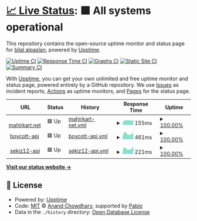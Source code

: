 # [📈 Live Status](https://bilalalpaslan.github.io/upptime): <!--live status--> **🟩 All systems operational**

This repository contains the open-source uptime monitor and status page for [bilal alpaslan](https://bilalalpaslan.github.io/upptime), powered by [Upptime](https://github.com/upptime/upptime).

[![Uptime CI](https://github.com/bilalalpaslan/upptime/workflows/Uptime%20CI/badge.svg)](https://github.com/bilalalpaslan/upptime/actions?query=workflow%3A%22Uptime+CI%22)
[![Response Time CI](https://github.com/bilalalpaslan/upptime/workflows/Response%20Time%20CI/badge.svg)](https://github.com/bilalalpaslan/upptime/actions?query=workflow%3A%22Response+Time+CI%22)
[![Graphs CI](https://github.com/bilalalpaslan/upptime/workflows/Graphs%20CI/badge.svg)](https://github.com/bilalalpaslan/upptime/actions?query=workflow%3A%22Graphs+CI%22)
[![Static Site CI](https://github.com/bilalalpaslan/upptime/workflows/Static%20Site%20CI/badge.svg)](https://github.com/bilalalpaslan/upptime/actions?query=workflow%3A%22Static+Site+CI%22)
[![Summary CI](https://github.com/bilalalpaslan/upptime/workflows/Summary%20CI/badge.svg)](https://github.com/bilalalpaslan/upptime/actions?query=workflow%3A%22Summary+CI%22)

With [Upptime](https://upptime.js.org), you can get your own unlimited and free uptime monitor and status page, powered entirely by a GitHub repository. We use [Issues](https://github.com/bilalalpaslan/upptime/issues) as incident reports, [Actions](https://github.com/bilalalpaslan/upptime/actions) as uptime monitors, and [Pages](https://bilalalpaslan.github.io/upptime) for the status page.

<!--start: status pages-->
<!-- This summary is generated by Upptime (https://github.com/upptime/upptime) -->
<!-- Do not edit this manually, your changes will be overwritten -->
<!-- prettier-ignore -->
| URL | Status | History | Response Time | Uptime |
| --- | ------ | ------- | ------------- | ------ |
| <img alt="" src="https://icons.duckduckgo.com/ip3/mahirkart.net.ico" height="13"> [mahirkart.net](https://mahirkart.net) | 🟩 Up | [mahirkart-net.yml](https://github.com/BilalAlpaslan/upptime/commits/HEAD/history/mahirkart-net.yml) | <details><summary><img alt="Response time graph" src="./graphs/mahirkart-net/response-time-week.png" height="20"> 155ms</summary><br><a href="https://uptime.mahirkart.net/history/mahirkart-net"><img alt="Response time 165" src="https://img.shields.io/endpoint?url=https%3A%2F%2Fraw.githubusercontent.com%2FBilalAlpaslan%2Fupptime%2FHEAD%2Fapi%2Fmahirkart-net%2Fresponse-time.json"></a><br><a href="https://uptime.mahirkart.net/history/mahirkart-net"><img alt="24-hour response time 202" src="https://img.shields.io/endpoint?url=https%3A%2F%2Fraw.githubusercontent.com%2FBilalAlpaslan%2Fupptime%2FHEAD%2Fapi%2Fmahirkart-net%2Fresponse-time-day.json"></a><br><a href="https://uptime.mahirkart.net/history/mahirkart-net"><img alt="7-day response time 155" src="https://img.shields.io/endpoint?url=https%3A%2F%2Fraw.githubusercontent.com%2FBilalAlpaslan%2Fupptime%2FHEAD%2Fapi%2Fmahirkart-net%2Fresponse-time-week.json"></a><br><a href="https://uptime.mahirkart.net/history/mahirkart-net"><img alt="30-day response time 157" src="https://img.shields.io/endpoint?url=https%3A%2F%2Fraw.githubusercontent.com%2FBilalAlpaslan%2Fupptime%2FHEAD%2Fapi%2Fmahirkart-net%2Fresponse-time-month.json"></a><br><a href="https://uptime.mahirkart.net/history/mahirkart-net"><img alt="1-year response time 165" src="https://img.shields.io/endpoint?url=https%3A%2F%2Fraw.githubusercontent.com%2FBilalAlpaslan%2Fupptime%2FHEAD%2Fapi%2Fmahirkart-net%2Fresponse-time-year.json"></a></details> | <details><summary><a href="https://uptime.mahirkart.net/history/mahirkart-net">100.00%</a></summary><a href="https://uptime.mahirkart.net/history/mahirkart-net"><img alt="All-time uptime 100.00%" src="https://img.shields.io/endpoint?url=https%3A%2F%2Fraw.githubusercontent.com%2FBilalAlpaslan%2Fupptime%2FHEAD%2Fapi%2Fmahirkart-net%2Fuptime.json"></a><br><a href="https://uptime.mahirkart.net/history/mahirkart-net"><img alt="24-hour uptime 100.00%" src="https://img.shields.io/endpoint?url=https%3A%2F%2Fraw.githubusercontent.com%2FBilalAlpaslan%2Fupptime%2FHEAD%2Fapi%2Fmahirkart-net%2Fuptime-day.json"></a><br><a href="https://uptime.mahirkart.net/history/mahirkart-net"><img alt="7-day uptime 100.00%" src="https://img.shields.io/endpoint?url=https%3A%2F%2Fraw.githubusercontent.com%2FBilalAlpaslan%2Fupptime%2FHEAD%2Fapi%2Fmahirkart-net%2Fuptime-week.json"></a><br><a href="https://uptime.mahirkart.net/history/mahirkart-net"><img alt="30-day uptime 100.00%" src="https://img.shields.io/endpoint?url=https%3A%2F%2Fraw.githubusercontent.com%2FBilalAlpaslan%2Fupptime%2FHEAD%2Fapi%2Fmahirkart-net%2Fuptime-month.json"></a><br><a href="https://uptime.mahirkart.net/history/mahirkart-net"><img alt="1-year uptime 100.00%" src="https://img.shields.io/endpoint?url=https%3A%2F%2Fraw.githubusercontent.com%2FBilalAlpaslan%2Fupptime%2FHEAD%2Fapi%2Fmahirkart-net%2Fuptime-year.json"></a></details>
| <img alt="" src="https://icons.duckduckgo.com/ip3/boycott-api.k8s.mahirkart.net.ico" height="13"> [boycott-api](https://boycott-api.k8s.mahirkart.net) | 🟩 Up | [boycott-api.yml](https://github.com/BilalAlpaslan/upptime/commits/HEAD/history/boycott-api.yml) | <details><summary><img alt="Response time graph" src="./graphs/boycott-api/response-time-week.png" height="20"> 461ms</summary><br><a href="https://uptime.mahirkart.net/history/boycott-api"><img alt="Response time 422" src="https://img.shields.io/endpoint?url=https%3A%2F%2Fraw.githubusercontent.com%2FBilalAlpaslan%2Fupptime%2FHEAD%2Fapi%2Fboycott-api%2Fresponse-time.json"></a><br><a href="https://uptime.mahirkart.net/history/boycott-api"><img alt="24-hour response time 561" src="https://img.shields.io/endpoint?url=https%3A%2F%2Fraw.githubusercontent.com%2FBilalAlpaslan%2Fupptime%2FHEAD%2Fapi%2Fboycott-api%2Fresponse-time-day.json"></a><br><a href="https://uptime.mahirkart.net/history/boycott-api"><img alt="7-day response time 461" src="https://img.shields.io/endpoint?url=https%3A%2F%2Fraw.githubusercontent.com%2FBilalAlpaslan%2Fupptime%2FHEAD%2Fapi%2Fboycott-api%2Fresponse-time-week.json"></a><br><a href="https://uptime.mahirkart.net/history/boycott-api"><img alt="30-day response time 422" src="https://img.shields.io/endpoint?url=https%3A%2F%2Fraw.githubusercontent.com%2FBilalAlpaslan%2Fupptime%2FHEAD%2Fapi%2Fboycott-api%2Fresponse-time-month.json"></a><br><a href="https://uptime.mahirkart.net/history/boycott-api"><img alt="1-year response time 422" src="https://img.shields.io/endpoint?url=https%3A%2F%2Fraw.githubusercontent.com%2FBilalAlpaslan%2Fupptime%2FHEAD%2Fapi%2Fboycott-api%2Fresponse-time-year.json"></a></details> | <details><summary><a href="https://uptime.mahirkart.net/history/boycott-api">100.00%</a></summary><a href="https://uptime.mahirkart.net/history/boycott-api"><img alt="All-time uptime 100.00%" src="https://img.shields.io/endpoint?url=https%3A%2F%2Fraw.githubusercontent.com%2FBilalAlpaslan%2Fupptime%2FHEAD%2Fapi%2Fboycott-api%2Fuptime.json"></a><br><a href="https://uptime.mahirkart.net/history/boycott-api"><img alt="24-hour uptime 100.00%" src="https://img.shields.io/endpoint?url=https%3A%2F%2Fraw.githubusercontent.com%2FBilalAlpaslan%2Fupptime%2FHEAD%2Fapi%2Fboycott-api%2Fuptime-day.json"></a><br><a href="https://uptime.mahirkart.net/history/boycott-api"><img alt="7-day uptime 100.00%" src="https://img.shields.io/endpoint?url=https%3A%2F%2Fraw.githubusercontent.com%2FBilalAlpaslan%2Fupptime%2FHEAD%2Fapi%2Fboycott-api%2Fuptime-week.json"></a><br><a href="https://uptime.mahirkart.net/history/boycott-api"><img alt="30-day uptime 100.00%" src="https://img.shields.io/endpoint?url=https%3A%2F%2Fraw.githubusercontent.com%2FBilalAlpaslan%2Fupptime%2FHEAD%2Fapi%2Fboycott-api%2Fuptime-month.json"></a><br><a href="https://uptime.mahirkart.net/history/boycott-api"><img alt="1-year uptime 100.00%" src="https://img.shields.io/endpoint?url=https%3A%2F%2Fraw.githubusercontent.com%2FBilalAlpaslan%2Fupptime%2FHEAD%2Fapi%2Fboycott-api%2Fuptime-year.json"></a></details>
| <img alt="" src="https://icons.duckduckgo.com/ip3/api-sekiz12.mahirkart.net.ico" height="13"> [sekiz12-api](https://api-sekiz12.mahirkart.net) | 🟩 Up | [sekiz12-api.yml](https://github.com/BilalAlpaslan/upptime/commits/HEAD/history/sekiz12-api.yml) | <details><summary><img alt="Response time graph" src="./graphs/sekiz12-api/response-time-week.png" height="20"> 221ms</summary><br><a href="https://uptime.mahirkart.net/history/sekiz12-api"><img alt="Response time 250" src="https://img.shields.io/endpoint?url=https%3A%2F%2Fraw.githubusercontent.com%2FBilalAlpaslan%2Fupptime%2FHEAD%2Fapi%2Fsekiz12-api%2Fresponse-time.json"></a><br><a href="https://uptime.mahirkart.net/history/sekiz12-api"><img alt="24-hour response time 299" src="https://img.shields.io/endpoint?url=https%3A%2F%2Fraw.githubusercontent.com%2FBilalAlpaslan%2Fupptime%2FHEAD%2Fapi%2Fsekiz12-api%2Fresponse-time-day.json"></a><br><a href="https://uptime.mahirkart.net/history/sekiz12-api"><img alt="7-day response time 221" src="https://img.shields.io/endpoint?url=https%3A%2F%2Fraw.githubusercontent.com%2FBilalAlpaslan%2Fupptime%2FHEAD%2Fapi%2Fsekiz12-api%2Fresponse-time-week.json"></a><br><a href="https://uptime.mahirkart.net/history/sekiz12-api"><img alt="30-day response time 245" src="https://img.shields.io/endpoint?url=https%3A%2F%2Fraw.githubusercontent.com%2FBilalAlpaslan%2Fupptime%2FHEAD%2Fapi%2Fsekiz12-api%2Fresponse-time-month.json"></a><br><a href="https://uptime.mahirkart.net/history/sekiz12-api"><img alt="1-year response time 250" src="https://img.shields.io/endpoint?url=https%3A%2F%2Fraw.githubusercontent.com%2FBilalAlpaslan%2Fupptime%2FHEAD%2Fapi%2Fsekiz12-api%2Fresponse-time-year.json"></a></details> | <details><summary><a href="https://uptime.mahirkart.net/history/sekiz12-api">100.00%</a></summary><a href="https://uptime.mahirkart.net/history/sekiz12-api"><img alt="All-time uptime 100.00%" src="https://img.shields.io/endpoint?url=https%3A%2F%2Fraw.githubusercontent.com%2FBilalAlpaslan%2Fupptime%2FHEAD%2Fapi%2Fsekiz12-api%2Fuptime.json"></a><br><a href="https://uptime.mahirkart.net/history/sekiz12-api"><img alt="24-hour uptime 100.00%" src="https://img.shields.io/endpoint?url=https%3A%2F%2Fraw.githubusercontent.com%2FBilalAlpaslan%2Fupptime%2FHEAD%2Fapi%2Fsekiz12-api%2Fuptime-day.json"></a><br><a href="https://uptime.mahirkart.net/history/sekiz12-api"><img alt="7-day uptime 100.00%" src="https://img.shields.io/endpoint?url=https%3A%2F%2Fraw.githubusercontent.com%2FBilalAlpaslan%2Fupptime%2FHEAD%2Fapi%2Fsekiz12-api%2Fuptime-week.json"></a><br><a href="https://uptime.mahirkart.net/history/sekiz12-api"><img alt="30-day uptime 100.00%" src="https://img.shields.io/endpoint?url=https%3A%2F%2Fraw.githubusercontent.com%2FBilalAlpaslan%2Fupptime%2FHEAD%2Fapi%2Fsekiz12-api%2Fuptime-month.json"></a><br><a href="https://uptime.mahirkart.net/history/sekiz12-api"><img alt="1-year uptime 100.00%" src="https://img.shields.io/endpoint?url=https%3A%2F%2Fraw.githubusercontent.com%2FBilalAlpaslan%2Fupptime%2FHEAD%2Fapi%2Fsekiz12-api%2Fuptime-year.json"></a></details>

<!--end: status pages-->

[**Visit our status website →**](https://bilalalpaslan.github.io/upptime)

## 📄 License

- Powered by: [Upptime](https://github.com/upptime/upptime)
- Code: [MIT](./LICENSE) © [Anand Chowdhary](https://anandchowdhary.com), supported by [Pabio](https://pabio.com)
- Data in the `./history` directory: [Open Database License](https://opendatacommons.org/licenses/odbl/1-0/)

